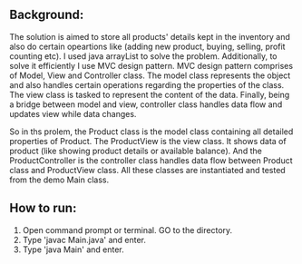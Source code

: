 ## Background:
The solution is aimed to store all products' details kept in the inventory and also do certain opeartions like (adding new product, buying, selling, profit counting etc). I used java arrayList to solve the problem. Additionally, to solve it efficiently I use MVC design pattern.
MVC design pattern comprises of Model, View and Controller class. The model class represents the object and also handles certain operations regarding the properties of the class. The view class is tasked to represent the content of the data. Finally, being a bridge between model and view, controller
class handles data flow and updates view while data changes.

So in ths prolem, the Product class is the model class containing all detailed properties of Product. The ProductView is the view class. It shows data of product (like showing product details or available balance). And the ProductController is the controller class handles data flow between Product class and ProductView class.
All these classes are instantiated and tested from the demo Main class.

## How to run:
1. Open command prompt or terminal. GO to the directory.
2. Type 'javac Main.java' and enter.
3. Type 'java Main' and enter.

